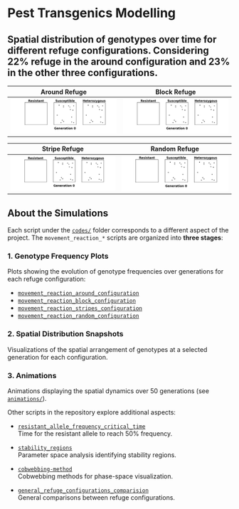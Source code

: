 # Pest Transgenics Modelling
 
 ## Spatial distribution of genotypes over time for different refuge configurations. Considering 22% refuge in the around configuration and 23% in the other three configurations.


| Around Refuge | Block Refuge |
|------------------|-------------------|
| ![Animação torno](animations/animation_around.gif) | ![Animação bloco](animations/animation_block.gif) |

| Stripe Refuge | Random Refuge |
|------------------|-------------------|
| ![Animação faixas](animations/animation_stripe.gif) | ![Animação aleatório](animations/animation_random.gif) |

## About the Simulations

Each script under the [`codes/`](codes/) folder corresponds to a different aspect of the project.
The `movement_reaction_*` scripts are organized into **three stages**:

### 1. Genotype Frequency Plots  
Plots showing the evolution of genotype frequencies over generations for each refuge configuration:

- [`movement_reaction_around_configuration`](codes/movement_reaction_around_configuration)
- [`movement_reaction_block_configuration`](codes/movement_reaction_block_configuration)
- [`movement_reaction_stripes_configuration`](codes/movement_reaction_stripes_configuration)
- [`movement_reaction_random_configuration`](codes/movement_reaction_random_configuration)

### 2. Spatial Distribution Snapshots  
Visualizations of the spatial arrangement of genotypes at a selected generation for each configuration.

### 3. Animations  
Animations displaying the spatial dynamics over 50 generations (see [`animations/`](animations/)).


Other scripts in the repository explore additional aspects:

- [`resistant_allele_frequency_critical_time`](codes/resistant_allele_frequency_critical_time)  
  Time for the resistant allele to reach 50% frequency.

- [`stability_regions`](codes/stability_regions)  
  Parameter space analysis identifying stability regions.

- [`cobwebbing-method`](codes/cobwebbing-method)  
  Cobwebbing methods for phase-space visualization.

- [`general_refuge_configurations_comparision`](codes/general_refuge_configurations_comparision)  
  General comparisons between refuge configurations.
